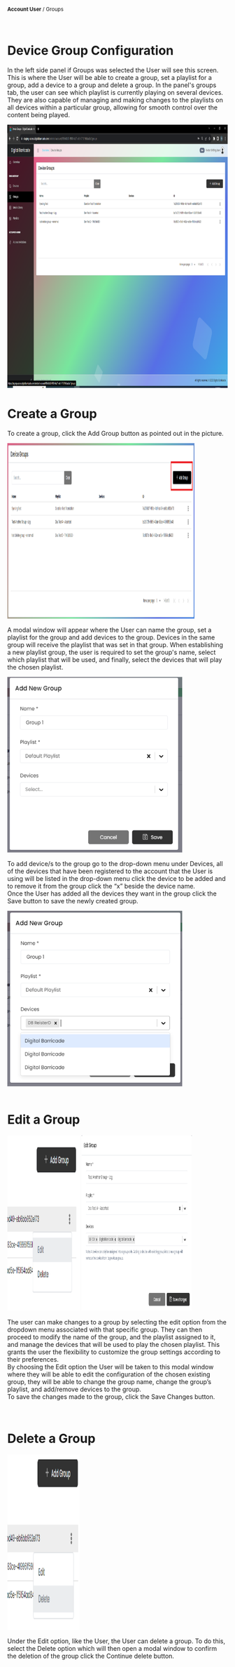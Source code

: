 <small><b>Account User</b> / Groups</small>

<br />
<h1>Device Group Configuration</h1>
<div class="description">
    <p>
        In the left side panel if Groups was selected the User will see this screen. This is where the User will be able to create a group, set a playlist for a group, add a device to a group and delete a group. In the panel's groups tab, the user can see which playlist is currently playing on several devices. They are also capable of managing and making changes to the playlists on all devices within a particular group, allowing for smooth control over the content being played.
    </p>
    <img class="center" src="/images/image0501.png" alt="device_config"  width="100%" height="600">
</div>

<h1>Create a Group</h1>
<div class="description">
    <p> 
        To create a group, click the Add Group button as pointed out in the picture. 
    </p>
    <img src="/images/image302.png" alt="create_device_config"  width="85%" height="400">
   <p> 
        A modal window will appear where the User can name the group, set a playlist for the group and add devices to the group. Devices in the same group will receive the playlist that was set in that group. When establishing a new playlist group, the user is required to set the group's name, select which playlist that will be used, and finally, select the devices that will play the chosen playlist.
    </p>
    <img src="/images/304.png" alt="add_device_config"  width="400" height="400">
    <p> 
        To add device/s to the group go to the drop-down menu under Devices, all of the devices that have been registered to the account that the User is using will be listed in the drop-down menu click the device to be added and to remove it from the group click the “x” beside the device name.
    <br />
        Once the User has added all the devices they want in the group click the Save button to save the newly created group.
    </p>
    <img src="/images/image305.png" alt="create_device_config"  width="400" height="400">
  
</div>

<br />
<h1>Edit a Group</h1>
<div class="description">
    <img src="/images/image308.png" alt="edit_device_config"  width="33%" height="400">
    <img src="/images/image7.png" alt="edit_device_config"  width="50%" height="400">
    <p> 
        The user can make changes to a group by selecting the edit option from the dropdown menu associated with that specific group. They can then proceed to modify the name of the group, and the playlist assigned to it, and manage the devices that will be used to play the chosen playlist. This grants the user the flexibility to customize the group settings according to their preferences.
    <br />
       By choosing the Edit option the User will be taken to this modal window where they will be able to edit the configuration of the chosen existing group, they will be able to change the group name, change the group’s playlist, and add/remove devices to the group.
    <br />
        To save the changes made to the group, click the Save Changes button.
    </p>
</div>

<br />
<h1>Delete a Group</h1>
<div class="description">
    <img src="/images/image310.png" alt="edit_device_config"  width="33%" height="400">
    <p> 
       Under the Edit option, like the User, the User can delete a group. To do this, select the Delete option which will then open a modal window to confirm the deletion of the group click the Continue delete button.
    </p>
</div>